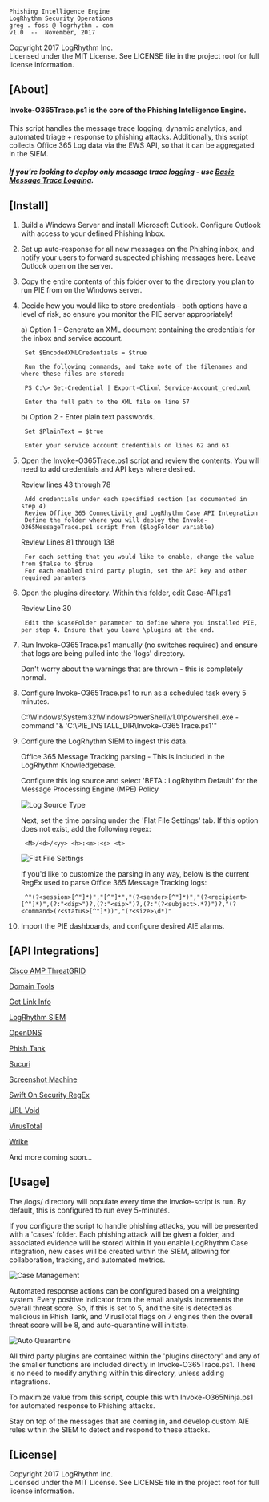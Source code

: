 
    Phishing Intelligence Engine
    LogRhythm Security Operations
    greg . foss @ logrhythm . com
    v1.0  --  November, 2017

Copyright 2017 LogRhythm Inc.   
Licensed under the MIT License. See LICENSE file in the project root for full license information.


## [About]
    
#### Invoke-O365Trace.ps1 is the core of the Phishing Intelligence Engine.

This script handles the message trace logging, dynamic analytics, and automated triage + response to phishing attacks. Additionally, this script collects Office 365 Log data via the EWS API, so that it can be aggregated in the SIEM.

##### If you're looking to deploy only message trace logging - use [Basic Message Trace Logging](/Scripts/Basic_Message-Trace-Logging/).

## [Install]

1) Build a Windows Server and install Microsoft Outlook. Configure Outlook with access to your defined Phishing Inbox.

2) Set up auto-response for all new messages on the Phishing inbox, and notify your users to forward suspected phishing messages here. Leave Outlook open on the server.

3) Copy the entire contents of this folder over to the directory you plan to run PIE from on the Windows server.

4) Decide how you would like to store credentials - both options have a level of risk, so ensure you monitor the PIE server appropriately!

    a) Option 1 - Generate an XML document containing the credentials for the inbox and service account.

        Set $EncodedXMLCredentials = $true

        Run the following commands, and take note of the filenames and where these files are stored:

        PS C:\> Get-Credential | Export-Clixml Service-Account_cred.xml

        Enter the full path to the XML file on line 57

    b) Option 2 - Enter plain text passwords.

        Set $PlainText = $true

        Enter your service account credentials on lines 62 and 63

5) Open the Invoke-O365Trace.ps1 script and review the contents. You will need to add credentials and API keys where desired.

    Review lines 43 through 78
    
        Add credentials under each specified section (as documented in step 4)
        Review Office 365 Connectivity and LogRhythm Case API Integration
        Define the folder where you will deploy the Invoke-O365MessageTrace.ps1 script from ($logFolder variable)

    Review Lines 81 through 138

        For each setting that you would like to enable, change the value from $false to $true
        For each enabled third party plugin, set the API key and other required paramters

6) Open the plugins directory. Within this folder, edit Case-API.ps1

    Review Line 30

        Edit the $caseFolder parameter to define where you installed PIE, per step 4. Ensure that you leave \plugins at the end.

7) Run Invoke-O365Trace.ps1 manually (no switches required) and ensure that logs are being pulled into the 'logs' directory.

    Don't worry about the warnings that are thrown - this is completely normal.

8) Configure Invoke-O365Trace.ps1 to run as a scheduled task every 5 minutes.
    
    C:\Windows\System32\WindowsPowerShell\v1.0\powershell.exe -command "& 'C:\PIE_INSTALL_DIR\Invoke-O365Trace.ps1'"

9) Configure the LogRhythm SIEM to ingest this data.

    Office 365 Message Tracking parsing - This is included in the LogRhythm Knowledgebase.

    Configure this log source and select 'BETA : LogRhythm  Default' for the Message Processing Engine (MPE) Policy

    ![Log Source Type](/images/O365-Message-Tracking_Log-Source.png)

    Next, set the time parsing under the 'Flat File Settings' tab. If this option does not exist, add the following regex:

        <M>/<d>/<yy> <h>:<m>:<s> <t>

    ![Flat File Settings](/images/O365-Message-Tracking_Time-Format.png)
    
    If you'd like to customize the parsing in any way, below is the current RegEx used to parse Office 365 Message Tracking logs:

        ^"(?<session>[^"]*)","[^"]*","(?<sender>[^"]*)","(?<recipient>[^"]*)",(?:"<dip>")?,(?:"<sip>")?,(?:"(?<subject>.*?)")?,"(?<command>(?<status>[^"]*))","(?<size>\d*)"

10) Import the PIE dashboards, and configure desired AIE alarms.

## [API Integrations]

[Cisco AMP ThreatGRID](https://panacea.threatgrid.com/login)

[Domain Tools](https://domaintools.com)

[Get Link Info](http://getlinkinfo.com/)

[LogRhythm SIEM](https://logrhythm.com/solutions/security/siem/)

[OpenDNS](https://www.opendns.com/)

[Phish Tank](http://www.phishtank.com)

[Sucuri](https://sucuri.net/)

[Screenshot Machine](http://screenshotmachine.com/)

[Swift On Security RegEx](https://github.com/SwiftOnSecurity/PhishingRegex)

[URL Void](http://api.urlvoid.com/)

[VirusTotal](https://virustotal.com)

[Wrike](https://www.wrike.com/)

And more coming soon...


## [Usage]

The /logs/ directory will populate every time the Invoke-script is run. By default, this is configured to run evey 5-minutes.

If you configure the script to handle phishing attacks, you will be presented with a 'cases' folder. Each phishing attack will be given a folder, and associated evidence will be stored within If you enable LogRhythm Case integration, new cases will be created within the SIEM, allowing for collaboration, tracking, and automated metrics.

![Case Management](/images/Case-Management.png)

Automated response actions can be configured based on a weighting system. Every positive indicator from the email analysis increments the overall threat score. So, if this is set to 5, and the site is detected as malicious in Phish Tank, and VirusTotal flags on 7 engines then the overall threat score will be 8, and auto-quarantine will initiate.

![Auto Quarantine](/images/Case-Quarantine.png)

All third party plugins are contained within the 'plugins directory' and any of the smaller functions are included directly in Invoke-O365Trace.ps1. There is no need to modify anything within this directory, unless adding integrations.

To maximize value from this script, couple this with Invoke-O365Ninja.ps1 for automated response to Phishing attacks.

Stay on top of the messages that are coming in, and develop custom AIE rules within the SIEM to detect and respond to these attacks.


## [License]

Copyright 2017 LogRhythm Inc.   
Licensed under the MIT License. See LICENSE file in the project root for full license information.
